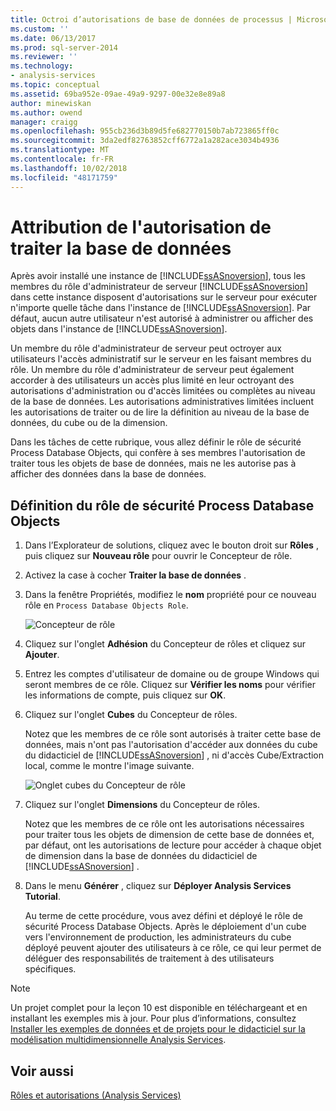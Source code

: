 ```yaml
---
title: Octroi d’autorisations de base de données de processus | Microsoft Docs
ms.custom: ''
ms.date: 06/13/2017
ms.prod: sql-server-2014
ms.reviewer: ''
ms.technology:
- analysis-services
ms.topic: conceptual
ms.assetid: 69ba952e-09ae-49a9-9297-00e32e8e89a8
author: minewiskan
ms.author: owend
manager: craigg
ms.openlocfilehash: 955cb236d3b89d5fe682770150b7ab723865ff0c
ms.sourcegitcommit: 3da2edf82763852cff6772a1a282ace3034b4936
ms.translationtype: MT
ms.contentlocale: fr-FR
ms.lasthandoff: 10/02/2018
ms.locfileid: "48171759"
---
```

# <a name="granting-process-database-permissions"></a>Attribution de l'autorisation de traiter la base de données
  Après avoir installé une instance de [!INCLUDE[ssASnoversion](../includes/ssasnoversion-md.md)], tous les membres du rôle d'administrateur de serveur [!INCLUDE[ssASnoversion](../includes/ssasnoversion-md.md)] dans cette instance disposent d'autorisations sur le serveur pour exécuter n'importe quelle tâche dans l'instance de [!INCLUDE[ssASnoversion](../includes/ssasnoversion-md.md)]. Par défaut, aucun autre utilisateur n'est autorisé à administrer ou afficher des objets dans l'instance de [!INCLUDE[ssASnoversion](../includes/ssasnoversion-md.md)].  
  
 Un membre du rôle d'administrateur de serveur peut octroyer aux utilisateurs l'accès administratif sur le serveur en les faisant membres du rôle. Un membre du rôle d'administrateur de serveur peut également accorder à des utilisateurs un accès plus limité en leur octroyant des autorisations d'administration ou d'accès limitées ou complètes au niveau de la base de données. Les autorisations administratives limitées incluent les autorisations de traiter ou de lire la définition au niveau de la base de données, du cube ou de la dimension.  
  
 Dans les tâches de cette rubrique, vous allez définir le rôle de sécurité Process Database Objects, qui confère à ses membres l'autorisation de traiter tous les objets de base de données, mais ne les autorise pas à afficher des données dans la base de données.  
  
## <a name="defining-a-process-database-objects-security-role"></a>Définition du rôle de sécurité Process Database Objects  
  
1.  Dans l’Explorateur de solutions, cliquez avec le bouton droit sur **Rôles** , puis cliquez sur **Nouveau rôle** pour ouvrir le Concepteur de rôle.  
  
2.  Activez la case à cocher **Traiter la base de données** .  
  
3.  Dans la fenêtre Propriétés, modifiez le **nom** propriété pour ce nouveau rôle en `Process Database Objects Role`.  
  
     ![Concepteur de rôle](../../2014/tutorials/media/l10-security-1.png "Concepteur de rôle")  
  
4.  Cliquez sur l'onglet **Adhésion** du Concepteur de rôles et cliquez sur **Ajouter**.  
  
5.  Entrez les comptes d'utilisateur de domaine ou de groupe Windows qui seront membres de ce rôle. Cliquez sur **Vérifier les noms** pour vérifier les informations de compte, puis cliquez sur **OK**.  
  
6.  Cliquez sur l'onglet **Cubes** du Concepteur de rôles.  
  
     Notez que les membres de ce rôle sont autorisés à traiter cette base de données, mais n'ont pas l'autorisation d'accéder aux données du cube du didacticiel de [!INCLUDE[ssASnoversion](../includes/ssasnoversion-md.md)] , ni d'accès Cube/Extraction local, comme le montre l'image suivante.  
  
     ![Onglet cubes du Concepteur de rôle](../../2014/tutorials/media/l10-security-2.png "onglet Cubes du Concepteur de rôle")  
  
7.  Cliquez sur l'onglet **Dimensions** du Concepteur de rôles.  
  
     Notez que les membres de ce rôle ont les autorisations nécessaires pour traiter tous les objets de dimension de cette base de données et, par défaut, ont les autorisations de lecture pour accéder à chaque objet de dimension dans la base de données du didacticiel de [!INCLUDE[ssASnoversion](../includes/ssasnoversion-md.md)] .  
  
8.  Dans le menu **Générer** , cliquez sur **Déployer Analysis Services Tutorial**.  
  
     Au terme de cette procédure, vous avez défini et déployé le rôle de sécurité Process Database Objects. Après le déploiement d'un cube vers l'environnement de production, les administrateurs du cube déployé peuvent ajouter des utilisateurs à ce rôle, ce qui leur permet de déléguer des responsabilités de traitement à des utilisateurs spécifiques.  
  
> [!NOTE]  
>  Un projet complet pour la leçon 10 est disponible en téléchargeant et en installant les exemples mis à jour. Pour plus d’informations, consultez [Installer les exemples de données et de projets pour le didacticiel sur la modélisation multidimensionnelle Analysis Services](install-sample-data-and-projects.md).  
  
## <a name="see-also"></a>Voir aussi  
 [Rôles et autorisations &#40;Analysis Services&#41;](multidimensional-models/roles-and-permissions-analysis-services.md)  
  
  
